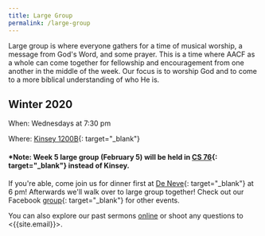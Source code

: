 ```yaml
---
title: Large Group
permalink: /large-group
---
```


Large group is where everyone gathers for a time of musical worship, a message from God's Word, and some prayer. This is a time where AACF as a whole can come together for fellowship and encouragement from one another in the middle of the week. Our focus is to worship God and to come to a more biblical understanding of who He is.

## Winter 2020

When: Wednesdays at 7:30 pm

Where: [Kinsey 1200B](https://goo.gl/maps/934fo7KScYtPPQez8){: target="_blank"}

#### *Note: Week 5 large group (February 5) will be held in [CS 76](https://goo.gl/maps/8L56dWriWV9y85qHA){: target="_blank"} instead of Kinsey.

If you're able, come join us for dinner first at [De Neve](https://goo.gl/maps/ue6zRLpHwnqxFCoh7){: target="_blank"}  at 6 pm! Afterwards we'll walk over to large group together! Check out our Facebook [group](https://www.facebook.com/groups/467173423834155/){: target="_blank"} for other events.

You can also explore our past sermons [online](/sermons) or shoot any questions to <{{site.email}}>.
